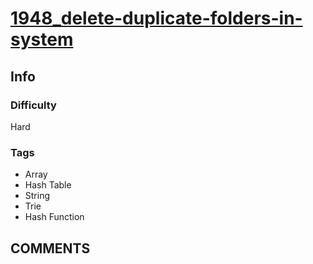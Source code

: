 # [1948_delete-duplicate-folders-in-system](https://leetcode.com/problems/delete-duplicate-folders-in-system)

## Info

### Difficulty

Hard

### Tags

- Array
- Hash Table
- String
- Trie
- Hash Function

## __COMMENTS__

> 

